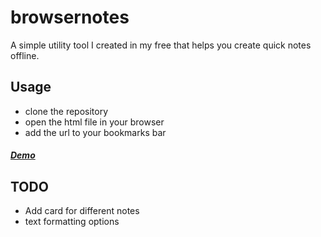 # browsernotes
A simple utility tool I created in my free that helps you create quick notes offline.

## Usage 
<ul>
<li>clone the repository</li>
<li>open the html file in your browser</li>
<li>add the url to your bookmarks bar</li>
</ul>

##### [Demo](https://www.namitjuneja.com/browsernotes "Live Demo")


## TODO
<ul>
<li>Add card for different notes</li>
<li>text formatting options</li>
</ul>
